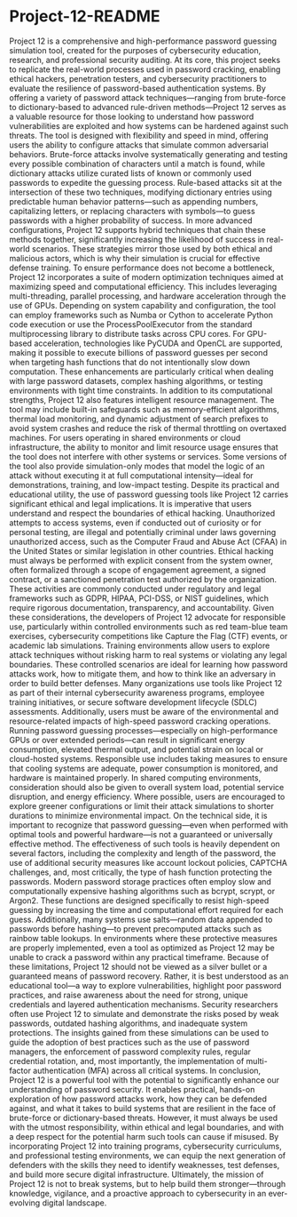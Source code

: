 # Project-12-README

Project 12 is a comprehensive and high-performance password guessing simulation tool, created for the purposes of cybersecurity education, research, and professional security auditing. At its core, this project seeks to replicate the real-world processes used in password cracking, enabling ethical hackers, penetration testers, and cybersecurity practitioners to evaluate the resilience of password-based authentication systems. By offering a variety of password attack techniques—ranging from brute-force to dictionary-based to advanced rule-driven methods—Project 12 serves as a valuable resource for those looking to understand how password vulnerabilities are exploited and how systems can be hardened against such threats. The tool is designed with flexibility and speed in mind, offering users the ability to configure attacks that simulate common adversarial behaviors. Brute-force attacks involve systematically generating and testing every possible combination of characters until a match is found, while dictionary attacks utilize curated lists of known or commonly used passwords to expedite the guessing process. Rule-based attacks sit at the intersection of these two techniques, modifying dictionary entries using predictable human behavior patterns—such as appending numbers, capitalizing letters, or replacing characters with symbols—to guess passwords with a higher probability of success. In more advanced configurations, Project 12 supports hybrid techniques that chain these methods together, significantly increasing the likelihood of success in real-world scenarios. These strategies mirror those used by both ethical and malicious actors, which is why their simulation is crucial for effective defense training. To ensure performance does not become a bottleneck, Project 12 incorporates a suite of modern optimization techniques aimed at maximizing speed and computational efficiency. This includes leveraging multi-threading, parallel processing, and hardware acceleration through the use of GPUs. Depending on system capability and configuration, the tool can employ frameworks such as Numba or Cython to accelerate Python code execution or use the ProcessPoolExecutor from the standard multiprocessing library to distribute tasks across CPU cores. For GPU-based acceleration, technologies like PyCUDA and OpenCL are supported, making it possible to execute billions of password guesses per second when targeting hash functions that do not intentionally slow down computation. These enhancements are particularly critical when dealing with large password datasets, complex hashing algorithms, or testing environments with tight time constraints. In addition to its computational strengths, Project 12 also features intelligent resource management. The tool may include built-in safeguards such as memory-efficient algorithms, thermal load monitoring, and dynamic adjustment of search prefixes to avoid system crashes and reduce the risk of thermal throttling on overtaxed machines. For users operating in shared environments or cloud infrastructure, the ability to monitor and limit resource usage ensures that the tool does not interfere with other systems or services. Some versions of the tool also provide simulation-only modes that model the logic of an attack without executing it at full computational intensity—ideal for demonstrations, training, and low-impact testing. Despite its practical and educational utility, the use of password guessing tools like Project 12 carries significant ethical and legal implications. It is imperative that users understand and respect the boundaries of ethical hacking. Unauthorized attempts to access systems, even if conducted out of curiosity or for personal testing, are illegal and potentially criminal under laws governing unauthorized access, such as the Computer Fraud and Abuse Act (CFAA) in the United States or similar legislation in other countries. Ethical hacking must always be performed with explicit consent from the system owner, often formalized through a scope of engagement agreement, a signed contract, or a sanctioned penetration test authorized by the organization. These activities are commonly conducted under regulatory and legal frameworks such as GDPR, HIPAA, PCI-DSS, or NIST guidelines, which require rigorous documentation, transparency, and accountability. Given these considerations, the developers of Project 12 advocate for responsible use, particularly within controlled environments such as red team-blue team exercises, cybersecurity competitions like Capture the Flag (CTF) events, or academic lab simulations. Training environments allow users to explore attack techniques without risking harm to real systems or violating any legal boundaries. These controlled scenarios are ideal for learning how password attacks work, how to mitigate them, and how to think like an adversary in order to build better defenses. Many organizations use tools like Project 12 as part of their internal cybersecurity awareness programs, employee training initiatives, or secure software development lifecycle (SDLC) assessments. Additionally, users must be aware of the environmental and resource-related impacts of high-speed password cracking operations. Running password guessing processes—especially on high-performance GPUs or over extended periods—can result in significant energy consumption, elevated thermal output, and potential strain on local or cloud-hosted systems. Responsible use includes taking measures to ensure that cooling systems are adequate, power consumption is monitored, and hardware is maintained properly. In shared computing environments, consideration should also be given to overall system load, potential service disruption, and energy efficiency. Where possible, users are encouraged to explore greener configurations or limit their attack simulations to shorter durations to minimize environmental impact. On the technical side, it is important to recognize that password guessing—even when performed with optimal tools and powerful hardware—is not a guaranteed or universally effective method. The effectiveness of such tools is heavily dependent on several factors, including the complexity and length of the password, the use of additional security measures like account lockout policies, CAPTCHA challenges, and, most critically, the type of hash function protecting the passwords. Modern password storage practices often employ slow and computationally expensive hashing algorithms such as bcrypt, scrypt, or Argon2. These functions are designed specifically to resist high-speed guessing by increasing the time and computational effort required for each guess. Additionally, many systems use salts—random data appended to passwords before hashing—to prevent precomputed attacks such as rainbow table lookups. In environments where these protective measures are properly implemented, even a tool as optimized as Project 12 may be unable to crack a password within any practical timeframe. Because of these limitations, Project 12 should not be viewed as a silver bullet or a guaranteed means of password recovery. Rather, it is best understood as an educational tool—a way to explore vulnerabilities, highlight poor password practices, and raise awareness about the need for strong, unique credentials and layered authentication mechanisms. Security researchers often use Project 12 to simulate and demonstrate the risks posed by weak passwords, outdated hashing algorithms, and inadequate system protections. The insights gained from these simulations can be used to guide the adoption of best practices such as the use of password managers, the enforcement of password complexity rules, regular credential rotation, and, most importantly, the implementation of multi-factor authentication (MFA) across all critical systems. In conclusion, Project 12 is a powerful tool with the potential to significantly enhance our understanding of password security. It enables practical, hands-on exploration of how password attacks work, how they can be defended against, and what it takes to build systems that are resilient in the face of brute-force or dictionary-based threats. However, it must always be used with the utmost responsibility, within ethical and legal boundaries, and with a deep respect for the potential harm such tools can cause if misused. By incorporating Project 12 into training programs, cybersecurity curriculums, and professional testing environments, we can equip the next generation of defenders with the skills they need to identify weaknesses, test defenses, and build more secure digital infrastructure. Ultimately, the mission of Project 12 is not to break systems, but to help build them stronger—through knowledge, vigilance, and a proactive approach to cybersecurity in an ever-evolving digital landscape.
